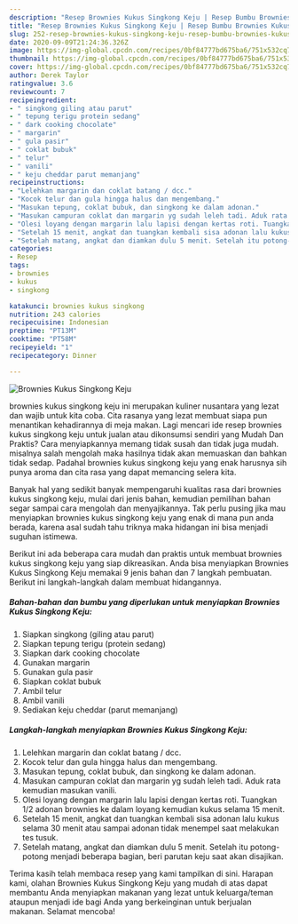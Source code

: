 ```yaml
---
description: "Resep Brownies Kukus Singkong Keju | Resep Bumbu Brownies Kukus Singkong Keju Yang Bisa Manjain Lidah"
title: "Resep Brownies Kukus Singkong Keju | Resep Bumbu Brownies Kukus Singkong Keju Yang Bisa Manjain Lidah"
slug: 252-resep-brownies-kukus-singkong-keju-resep-bumbu-brownies-kukus-singkong-keju-yang-bisa-manjain-lidah
date: 2020-09-09T21:24:36.326Z
image: https://img-global.cpcdn.com/recipes/0bf84777bd675ba6/751x532cq70/brownies-kukus-singkong-keju-foto-resep-utama.jpg
thumbnail: https://img-global.cpcdn.com/recipes/0bf84777bd675ba6/751x532cq70/brownies-kukus-singkong-keju-foto-resep-utama.jpg
cover: https://img-global.cpcdn.com/recipes/0bf84777bd675ba6/751x532cq70/brownies-kukus-singkong-keju-foto-resep-utama.jpg
author: Derek Taylor
ratingvalue: 3.6
reviewcount: 7
recipeingredient:
- " singkong giling atau parut"
- " tepung terigu protein sedang"
- " dark cooking chocolate"
- " margarin"
- " gula pasir"
- " coklat bubuk"
- " telur"
- " vanili"
- " keju cheddar parut memanjang"
recipeinstructions:
- "Lelehkan margarin dan coklat batang / dcc."
- "Kocok telur dan gula hingga halus dan mengembang."
- "Masukan tepung, coklat bubuk, dan singkong ke dalam adonan."
- "Masukan campuran coklat dan margarin yg sudah leleh tadi. Aduk rata kemudian masukan vanili."
- "Olesi loyang dengan margarin lalu lapisi dengan kertas roti. Tuangkan 1/2 adonan brownies ke dalam loyang kemudian kukus selama 15 menit."
- "Setelah 15 menit, angkat dan tuangkan kembali sisa adonan lalu kukus selama 30 menit atau sampai adonan tidak menempel saat melakukan tes tusuk."
- "Setelah matang, angkat dan diamkan dulu 5 menit. Setelah itu potong-potong menjadi beberapa bagian, beri parutan keju saat akan disajikan."
categories:
- Resep
tags:
- brownies
- kukus
- singkong

katakunci: brownies kukus singkong 
nutrition: 243 calories
recipecuisine: Indonesian
preptime: "PT13M"
cooktime: "PT58M"
recipeyield: "1"
recipecategory: Dinner

---
```



![Brownies Kukus Singkong Keju](https://img-global.cpcdn.com/recipes/0bf84777bd675ba6/751x532cq70/brownies-kukus-singkong-keju-foto-resep-utama.jpg)


brownies kukus singkong keju ini merupakan kuliner nusantara yang lezat dan wajib untuk kita coba. Cita rasanya yang lezat membuat siapa pun menantikan kehadirannya di meja makan.
Lagi mencari ide resep brownies kukus singkong keju untuk jualan atau dikonsumsi sendiri yang Mudah Dan Praktis? Cara menyiapkannya memang tidak susah dan tidak juga mudah. misalnya salah mengolah maka hasilnya tidak akan memuaskan dan bahkan tidak sedap. Padahal brownies kukus singkong keju yang enak harusnya sih punya aroma dan cita rasa yang dapat memancing selera kita.



Banyak hal yang sedikit banyak mempengaruhi kualitas rasa dari brownies kukus singkong keju, mulai dari jenis bahan, kemudian pemilihan bahan segar sampai cara mengolah dan menyajikannya. Tak perlu pusing jika mau menyiapkan brownies kukus singkong keju yang enak di mana pun anda berada, karena asal sudah tahu triknya maka hidangan ini bisa menjadi suguhan istimewa.


Berikut ini ada beberapa cara mudah dan praktis untuk membuat brownies kukus singkong keju yang siap dikreasikan. Anda bisa menyiapkan Brownies Kukus Singkong Keju memakai 9 jenis bahan dan 7 langkah pembuatan. Berikut ini langkah-langkah dalam membuat hidangannya.

<!--inarticleads1-->

##### Bahan-bahan dan bumbu yang diperlukan untuk menyiapkan Brownies Kukus Singkong Keju:

1. Siapkan  singkong (giling atau parut)
1. Siapkan  tepung terigu (protein sedang)
1. Siapkan  dark cooking chocolate
1. Gunakan  margarin
1. Gunakan  gula pasir
1. Siapkan  coklat bubuk
1. Ambil  telur
1. Ambil  vanili
1. Sediakan  keju cheddar (parut memanjang)




<!--inarticleads2-->

##### Langkah-langkah menyiapkan Brownies Kukus Singkong Keju:

1. Lelehkan margarin dan coklat batang / dcc.
1. Kocok telur dan gula hingga halus dan mengembang.
1. Masukan tepung, coklat bubuk, dan singkong ke dalam adonan.
1. Masukan campuran coklat dan margarin yg sudah leleh tadi. Aduk rata kemudian masukan vanili.
1. Olesi loyang dengan margarin lalu lapisi dengan kertas roti. Tuangkan 1/2 adonan brownies ke dalam loyang kemudian kukus selama 15 menit.
1. Setelah 15 menit, angkat dan tuangkan kembali sisa adonan lalu kukus selama 30 menit atau sampai adonan tidak menempel saat melakukan tes tusuk.
1. Setelah matang, angkat dan diamkan dulu 5 menit. Setelah itu potong-potong menjadi beberapa bagian, beri parutan keju saat akan disajikan.




Terima kasih telah membaca resep yang kami tampilkan di sini. Harapan kami, olahan Brownies Kukus Singkong Keju yang mudah di atas dapat membantu Anda menyiapkan makanan yang lezat untuk keluarga/teman ataupun menjadi ide bagi Anda yang berkeinginan untuk berjualan makanan. Selamat mencoba!

